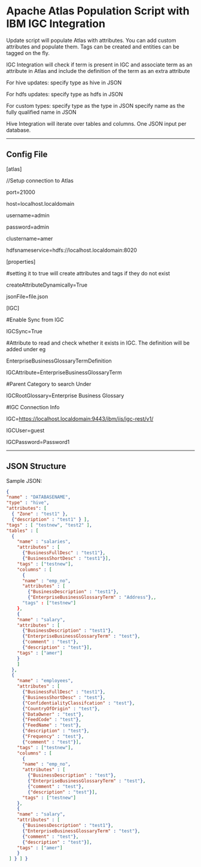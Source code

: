 Apache Atlas Population Script with IBM IGC Integration
===================

Update script will populate Atlas with attributes. You can add custom attributes and populate them. Tags can be created and entities can be tagged on the fly.

IGC Integration will check if term is present in IGC and associate term as an attribute in Atlas and include the definition of the term as  an extra attribute 

For hive updates:
specify type as hive in JSON

For hdfs updates:
specify type as hdfs in JSON

For custom types:
specify type as the type in JSON
specify name as the fully qualified name in JSON

Hive Integration will iterate over tables and columns. One JSON input per database. 

----------


Config File
-------------

[atlas]

//Setup connection to Atlas

port=21000

host=localhost.localdomain

username=admin

password=admin

clustername=amer

hdfsnameservice=hdfs://localhost.localdomain:8020

[properties]

#setting it to true will create attributes and tags if they do not exist

createAttributeDynamically=True

jsonFile=file.json



[IGC]

#Enable Sync from IGC

IGCSync=True

#Attribute to read and check whether it exists in IGC. The definition will be added under eg

EnterpriseBusinessGlossaryTermDefinition

IGCAttribute=EnterpriseBusinessGlossaryTerm

#Parent Category to search Under

IGCRootGlossary=Enterprise Business Glossary

#IGC Connection Info

IGC=https://localhost.localdomain:9443/ibm/iis/igc-rest/v1/

IGCUser=guest

IGCPassword=Password1



----------


JSON Structure
-------------------
Sample JSON:
```json
{
"name" : "DATABASENAME",
"type" : "hive",
"attributes": [
  { "Zone" : "test1" },
  {"description" : "test1" } ],
"tags" : [ "testnew", "test2" ],
"tables" : [
  {
    "name" : "salaries",
    "attributes" : [
      {"BusinessFullDesc" : "test1"},
      {"BusinessShortDesc" : "test1"}],
    "tags" : ["testnew"],
    "columns" : [
      {
      "name" : "emp_no",
      "attributes" : [
        {"BusinessDescription" : "test1"},
        {"EnterpriseBusinessGlossaryTerm" : "Address"},,
      "tags" : ["testnew"]
    },
    {
    "name" : "salary",
    "attributes" : [
      {"BusinessDescription" : "test1"},
      {"EnterpriseBusinessGlossaryTerm" : "test"},
      {"comment" : "test"},
      {"description" : "test"}],
    "tags" : ["amer"]
    }
    ]
  },
  {
    "name" : "employees",
    "attributes" : [
      {"BusinessFullDesc" : "test1"},
      {"BusinessShortDesc" : "test"},
      {"ConfidentialityClassifcation" : "test"},
      {"CountryOfOrigin" : "test"},
      {"DataOwner" : "test"},
      {"FeedCode" : "test"},
      {"FeedName" : "test"},
      {"description" : "test"},
      {"Frequency" : "test"},
      {"comment" : "test"}],
    "tags" : ["testnew"],
    "columns" : [
      {
      "name" : "emp_no",
      "attributes" : [
        {"BusinessDescription" : "test"},
        {"EnterpriseBusinessGlossaryTerm" : "test"},
        {"comment" : "test"},
        {"description" : "test"}],
      "tags" : ["testnew"]
    },
    {
    "name" : "salary",
    "attributes" : [
      {"BusinessDescription" : "test1"},
      {"EnterpriseBusinessGlossaryTerm" : "test"},
      {"comment" : "test"},
      {"description" : "test"}],
    "tags" : ["amer"]
    }
 ] } ] }
```

